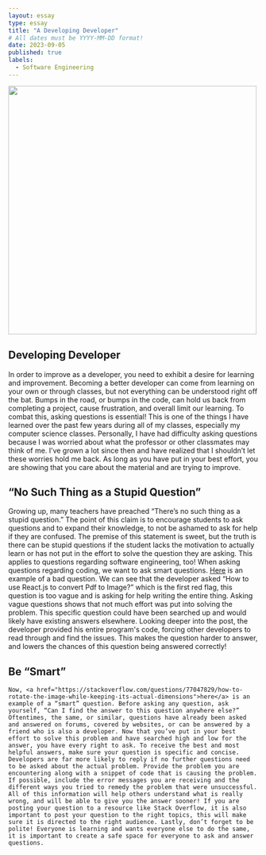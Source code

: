 ```yaml
---
layout: essay
type: essay
title: "A Developing Developer"
# All dates must be YYYY-MM-DD format!
date: 2023-09-05
published: true
labels:
  - Software Engineering
---
```

<div class="text-center p-4">
  <img width="500px" src="../img/asking-questions.avif" class="img-thumbnail" >
</div>
    
## Developing Developer
In order to improve as a developer, you need to exhibit a desire for learning and improvement. Becoming a better developer can come from learning on your own or through classes, but not everything can be understood right off the bat. Bumps in the road, or bumps in the code, can hold us back from completing a project, cause frustration, and overall limit our learning. To combat this, asking questions is essential! This is one of the things I have learned over the past few years during all of my classes, especially my computer science classes. Personally, I have had difficulty asking questions because I was worried about what the professor or other classmates may think of me. I’ve grown a lot since then and have realized that I shouldn’t let these worries hold me back. As long as you have put in your best effort, you are showing that you care about the material and are trying to improve.

## “No Such Thing as a Stupid Question”
Growing up, many teachers have preached “There’s no such thing as a stupid question.” The point of this claim is to encourage students to ask questions and to expand their knowledge, to not be ashamed to ask for help if they are confused. The premise of this statement is sweet, but the truth is there can be stupid questions if the student lacks the motivation to actually learn or has not put in the effort to solve the question they are asking. This applies to questions regarding software engineering, too! When asking questions regarding coding, we want to ask smart questions. <a href="https://stackoverflow.com/questions/77047605/how-to-use-react-js-to-convert-pdf-to-image">Here</a> is an example of a bad question. We can see that the developer asked “How to use React.js to convert Pdf to Image?” which is the first red flag, this question is too vague and is asking for help writing the entire thing. Asking vague questions shows that not much effort was put into solving the problem. This specific question could have been searched up and would likely have existing answers elsewhere. Looking deeper into the post, the developer provided his entire program's code, forcing other developers to read through and find the issues. This makes the question harder to answer, and lowers the chances of this question being answered correctly!

## Be “Smart”
	Now, <a href="https://stackoverflow.com/questions/77047829/how-to-rotate-the-image-while-keeping-its-actual-dimensions">here</a> is an example of a “smart” question. Before asking any question, ask yourself, “Can I find the answer to this question anywhere else?” Oftentimes, the same, or similar, questions have already been asked and answered on forums, covered by websites, or can be answered by a friend who is also a developer. Now that you’ve put in your best effort to solve this problem and have searched high and low for the answer, you have every right to ask. To receive the best and most helpful answers, make sure your question is specific and concise. Developers are far more likely to reply if no further questions need to be asked about the actual problem. Provide the problem you are encountering along with a snippet of code that is causing the problem. If possible, include the error messages you are receiving and the different ways you tried to remedy the problem that were unsuccessful. All of this information will help others understand what is really wrong, and will be able to give you the answer sooner! If you are posting your question to a resource like Stack Overflow, it is also important to post your question to the right topics, this will make sure it is directed to the right audience. Lastly, don’t forget to be polite! Everyone is learning and wants everyone else to do the same, it is important to create a safe space for everyone to ask and answer questions.
